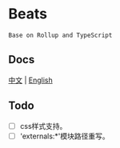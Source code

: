 # Beats

`Base on Rollup and TypeScript`

## Docs

[中文](./docs/zh-CN.md) | [English](./docs/en-US.md)

## Todo

-   [ ] css样式支持。
-   [ ] 'externals:*'模块路径重写。
